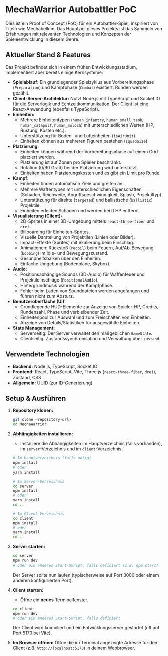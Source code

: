 # MechaWarrior Autobattler PoC

Dies ist ein Proof of Concept (PoC) für ein Autobattler-Spiel, inspiriert von Titeln wie Mechabellum. Das Hauptziel dieses Projekts ist das Sammeln von Erfahrungen mit relevanten Technologien und Konzepten der Spieleentwicklung in diesem Genre.

## Aktueller Stand & Features

Das Projekt befindet sich in einem frühen Entwicklungsstadium, implementiert aber bereits einige Kernsysteme:

*   **Spielablauf:** Ein grundlegender Spielzyklus aus Vorbereitungsphase (`Preparation`) und Kampfphase (`Combat`) existiert. Runden werden gezählt.
*   **Client-Server-Architektur:** Nutzt Node.js mit TypeScript und Socket.IO für die Serverlogik und Echtzeitkommunikation. Der Client ist eine React-Anwendung (ebenfalls TypeScript).
*   **Einheiten:**
    *   Mehrere Einheitentypen (`human_infantry`, `human_small_tank`, `human_catapult`, `human_moloch`) mit unterschiedlichen Werten (HP, Rüstung, Kosten etc.).
    *   Unterstützung für Boden- und Lufteinheiten (`isAirUnit`).
    *   Einheiten können aus mehreren Figuren bestehen (`squadSize`).
*   **Platzierung:**
    *   Einheiten können während der Vorbereitungsphase auf einem Grid platziert werden.
    *   Platzierung ist auf Zonen pro Spieler beschränkt.
    *   Rotation (0/90 Grad) bei der Platzierung wird unterstützt.
    *   Einheiten haben Platzierungskosten und es gibt ein Limit pro Runde.
*   **Kampf:**
    *   Einheiten finden automatisch Ziele und greifen an.
    *   Mehrere Waffentypen mit unterschiedlichen Eigenschaften (Schaden, Reichweite, Angriffsgeschwindigkeit, Splash, Projektiltyp).
    *   Unterstützung für direkte (`targeted`) und ballistische (`ballistic`) Projektile.
    *   Einheiten erleiden Schaden und werden bei 0 HP entfernt.
*   **Visualisierung (Client):**
    *   2D-Sprites in einer 3D-Umgebung mittels `react-three-fiber` und `drei`.
    *   Billboarding für Einheiten-Sprites.
    *   Visuelle Darstellung von Projektilen (Linien oder Bilder).
    *   Impact-Effekte (Sprites) mit Skalierung beim Einschlag.
    *   Animationen: Rückstoß (`recoil`) beim Feuern, Auf/Ab-Bewegung (`bobbing`) im Idle- und Bewegungszustand.
    *   Gesundheitsbalken über den Einheiten.
    *   Einfache Umgebung (Bodenplane, Skybox).
*   **Audio:**
    *   Positionsabhängige Sounds (3D-Audio) für Waffenfeuer und Projektileinschläge (`PositionalAudio`).
    *   Hintergrundmusik während der Kampfphase.
    *   Fehler beim Laden von Sounddateien werden abgefangen und führen nicht zum Absturz.
*   **Benutzeroberfläche (UI):**
    *   Grundlegende HUD-Elemente zur Anzeige von Spieler-HP, Credits, Rundenzahl, Phase und verbleibender Zeit.
    *   Einheitenpool zur Auswahl und zum Freischalten von Einheiten.
    *   Anzeige von Details/Statistiken für ausgewählte Einheiten.
*   **State Management:**
    *   Serverseitig: Der Server verwaltet den maßgeblichen `GameState`.
    *   Clientseitig: Zustandssynchronisation und Verwaltung über `zustand`.

## Verwendete Technologien

*   **Backend:** Node.js, TypeScript, Socket.IO
*   **Frontend:** React, TypeScript, Vite, Three.js (`react-three-fiber`, `drei`), Zustand, CSS
*   **Allgemein:** UUID (zur ID-Generierung)

## Setup & Ausführen

1.  **Repository klonen:**
    ```bash
    git clone <repository-url>
    cd MechaWarrior 
    ```
2.  **Abhängigkeiten installieren:**
    *   Installiere die Abhängigkeiten im Hauptverzeichnis (falls vorhanden), im `server`-Verzeichnis und im `client`-Verzeichnis.
    ```bash
    # Im Hauptverzeichnis (falls nötig)
    npm install 
    # oder
    yarn install

    # Im Server-Verzeichnis
    cd server
    npm install
    # oder
    yarn install
    cd ..

    # Im Client-Verzeichnis
    cd client
    npm install
    # oder
    yarn install
    cd ..
    ```
3.  **Server starten:**
    ```bash
    cd server
    npm run dev 
    # oder ein anderes Start-Skript, falls definiert (z.B. npm start)
    ```
    Der Server sollte nun laufen (typischerweise auf Port 3000 oder einem anderen konfigurierten Port).

4.  **Client starten:**
    *   Öffne ein **neues** Terminalfenster.
    ```bash
    cd client
    npm run dev
    # oder ein anderes Start-Skript, falls definiert
    ```
    Der Client wird kompiliert und ein Entwicklungsserver gestartet (oft auf Port 5173 bei Vite).

5.  **Im Browser öffnen:**
    Öffne die im Terminal angezeigte Adresse für den Client (z.B. `http://localhost:5173`) in deinem Webbrowser. 